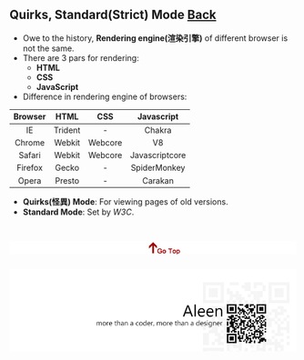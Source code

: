 ## Quirks, Standard(Strict) Mode [Back](./../HTML.md)

- Owe to the history, **Rendering engine(渲染引擎)** of different browser is not the same.
- There are 3 pars for rendering: 
	- **HTML**
	- **CSS**
	- **JavaScript**
- Difference in rendering engine of browsers:
	
Browser|HTML|CSS|Javascript
:-----:|:--:|:-:|:--------:
IE|Trident|-|Chakra
Chrome|Webkit|Webcore|V8
Safari|Webkit|Webcore|Javascriptcore
Firefox|Gecko|-|SpiderMonkey
Opera|Presto|-|Carakan

- **Quirks(怪異) Mode**: For viewing pages of old versions.
- **Standard Mode**: Set by *W3C*.



<a href="#" style="left:200px;"><img src="./../../../pic/gotop.png"></a>
=====
<a href="http://aleen42.github.io/" target="_blank" ><img src="./../../../pic/tail.gif"></a>
